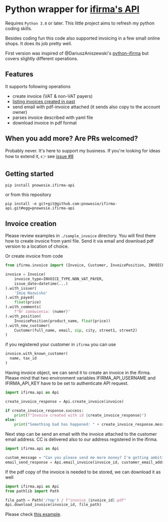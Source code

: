 # Python wrapper for [ifirma's API](https://api.ifirma.pl)

Requires `Python 3.8` or later. 
This little project aims to refresh my python coding skills.

Besides coding fun this code also supported invoicing in a few small online shops. It does its job pretty well.

First version was inspired of @DariuszAniszewski's [python-ifirma](https://github.com/DariuszAniszewski/python-ifirma) 
but covers slightly different operations.

## Features

It supports following operations
- create invoice (VAT & non-VAT payers)
- [listing invoices created in past](/sample_invoice/list_invoices.py)
- send email with pdf-invoice attached (it sends also copy to the account owner)
- parses invoice described with yaml file
- download invoice in pdf format

## When you add more? Are PRs welcomed?

Probably never. It's here to support my business. 
If you're looking for ideas how to extend it, 👉 see [issue #8](https://github.com/pnowosie/ifirma-api/issues/8)

## Getting started

```
pip install pnowosie.ifirma-api
```

or from this repository
```
pip install -e git+git@github.com:pnowosie/ifirma-api.git#egg=pnowosie.ifirma-api
```
## Invoice creation

Please review examples in `./sample_invoice` directory. You will find there how to create invoice from yaml file. 
Send it via email and download pdf version to a location of choice.

Or create invoice from code

```python
from ifirma.invoice import (Invoice, Customer, InvoicePosition, INVOICE_TYPE)

invoice = Invoice(
    invoice_type=INVOICE_TYPE.NON_VAT_PAYER,
    issue_date=datetime(...)
).with_issuer(
    'Imię Nazwisko'
).with_payed(
    float(price)
).with_comments(
    f"Nr zamówienia: {numer}"
).with_position(
    InvoicePosition(product_name, float(price))
).with_new_customer(
    Customer(full_name, email, zip, city, street1, street2)
)
```

if you registered your customer in `ifirma` you can use
```python
invoice.with_known_customer(
  name, tax_id
)
```

Having invoice object, we can send it to create an invoice in the ifirma. Please mind that two environment variables
IFIRMA_API_USERNAME and IFIRMA_API_KEY have to be set to authenticate API request.
```python
import ifirma.api as Api

create_invoice_response = Api.create_invoice(invoice)

if create_invoice_response.success:
    print(f"Invoice created with id {create_invoice_response}")
else:
    print("Something bad has happened: " + create_invoice_response.message)
```

Next step can be send an email with the invoice attached to the customer email address. CC is delivered also to our
address registered in the ifirma.

```python
import ifirma.api as Api

custom_message = "Can you please send me more money? I'm getting ambitious vacation plans!"
email_send_response = Api.email_invoice(invoice_id, customer_email_address, custom_message)
```

If the pdf copy of the invoice is needed to be stored, we can download it as well

```python
import ifirma.api as Api
from pathlib import Path

file_path = Path('/tmp') / f"invoice_{invoice_id}.pdf"
Api.download_invoice(invoice_id, file_path)
```

Please check [this example](https://github.com/pnowosie/ifirma-api/blob/main/sample_invoice/main.py).
